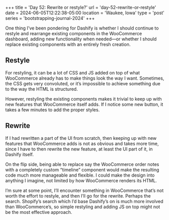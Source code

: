 +++
title = 'Day 52: Rewrite or restyle?'
url = 'day-52-rewrite-or-restyle'
date = 2024-06-05T12:22:38-05:00
location = 'Waukee, Iowa'
type = 'post'
series = 'bootstrapping-journal-2024'
+++

One thing I’ve been pondering for Dashify is whether I should continue to restyle and rearrange existing components in the WooCommerce dashboard, adding new functionality when needed—or whether I should replace existing components with an entirely fresh creation.

## Restyle

For restyling, it can be a lot of CSS and JS added on top of what WooCommerce already has to make things look the way I want. Sometimes, the CSS gets very convoluted, or it’s impossible to achieve something due to the way the HTML is structured.

However, restyling the existing components makes it trivial to keep up with new features that WooCommerce itself adds. If I notice some new button, it takes a few minutes to add the proper styles.

## Rewrite

If I had rewritten a part of the UI from scratch, then keeping up with new features that WooCommerce adds is not as obvious and takes more time, since I have to then rewrite the new feature, at least the UI part of it, in Dashify itself.

On the flip side, being able to replace say the WooCommerce order notes with a completely custom “timeline” component would make the resulting code much more manageable and flexible. I could make the design into anything I imagine, not limited by how WooCommerce renders its HTML.

I’m sure at some point, I’ll encounter something in WooCommerce that’s not worth the effort to restyle, and then I’ll go for the rewrite. Perhaps the search. Shopify’s search which I’d base Dashify’s on is much more involved than WooCommerce’s, so simple restyling and adding JS on top might not be the most effective approach.
